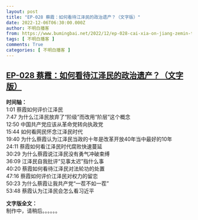 ```yaml
---
layout: post
title: "EP-028 蔡霞：如何看待江泽民的政治遗产？（文字版）"
date: 2022-12-06T06:30:00.000Z
author: 不明白播客
from: https://www.bumingbai.net/2022/12/ep-028-cai-xia-on-jiang-zemin-text/?utm_source=rss&utm_medium=rss&utm_campaign=ep-028-cai-xia-on-jiang-zemin-text
tags: [ 不明白播客 ]
comments: True
categories: [ 不明白播客 ]
---
```

<!--1670308200000-->
[EP-028 蔡霞：如何看待江泽民的政治遗产？（文字版）](https://www.bumingbai.net/2022/12/ep-028-cai-xia-on-jiang-zemin-text/?utm_source=rss&utm_medium=rss&utm_campaign=ep-028-cai-xia-on-jiang-zemin-text)
------

<div>
<div id="buzzsprout-player-11821669"></div><script src="https://www.buzzsprout.com/1982525/11821669-.js?container_id=buzzsprout-player-11821669&amp;player=small" type="text/javascript" charset="utf-8"></script><p><strong>时间轴：<br></strong>1:01 蔡霞如何评价江泽民<br>7:47 为什么江泽民放弃了“阶级”而改用“阶层”这个概念<br>12:50 中国共产党应该从革命党转向执政党<br>15:44 如何看网民怀念江泽民时代<br>19:40 为什么蔡霞认为江泽民当政的十年是改革开放40年当中最好的10年<br>24:11 蔡霞如何看江泽民时代腐败快速蔓延<br>30:29 为什么蔡霞说江泽民没有勇气冲破束缚<br>36:09 江泽民自我批评“见事太迟”指什么事<br>40:20 蔡霞如何看待江泽民对法轮功的处置<br>47:16 蔡霞如何评价江泽民对权力的留恋<br>50:23 为什么蔡霞让我共产党“一茬不如一茬”<br>53:48 蔡霞认为江泽民会怎么看习近平</p><p><strong>文字版全文：<br></strong>制作中，请稍后。。。。。。</p>
</div>
